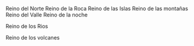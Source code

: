 Reino del Norte
Reino de la Roca
Reino de las Islas
Reino de las montañas
Reino del Valle
Reino de la noche








Reino de los Rios



Reino de los volcanes










